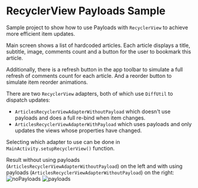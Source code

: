 # RecyclerView Payloads Sample
Sample project to show how to use Payloads with `RecyclerView` to achieve more efficient item updates.

Main screen shows a list of hardcoded articles. Each article displays a title, subtitle, image, comments count and a button for the user to bookmark this article.

Additionally, there is a refresh button in the app toolbar to simulate a full refresh of comments count for each article. And a reorder button to simulate item reorder animations.

There are two `RecyclerView` adapters, both of which use `DiffUtil` to dispatch updates:
* `ArticlesRecyclerViewAdapterWithoutPayload` which doesn't use payloads and does a full re-bind when item changes.
* `ArticlesRecyclerViewAdapterWithPayload` which uses payloads and only updates the views whose properties have changed.

Selecting which adapter to use can be done in `MainActivity.setupRecyclerView()` function.

Result without using payloads (`ArticlesRecyclerViewAdapterWithoutPayload`) on the left and with using payloads (`ArticlesRecyclerViewAdapterWithoutPayload`) on the right:
![noPayloads](https://user-images.githubusercontent.com/16841324/215283638-f9c9cf5a-d0d0-4074-a9d1-a31d458c8576.gif) 
![payloads](https://user-images.githubusercontent.com/16841324/215283655-2c838c53-5a3d-4cea-8388-d4981ae3951c.gif)


